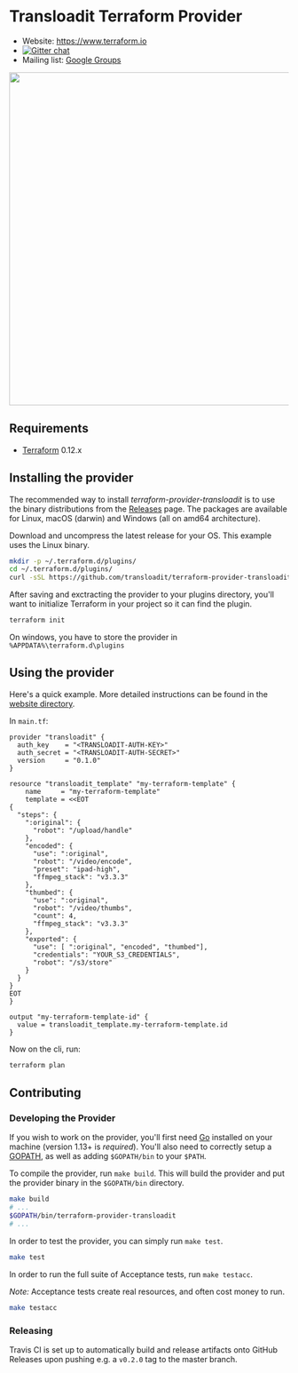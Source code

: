 # Transloadit Terraform Provider

- Website: https://www.terraform.io
- [![Gitter chat](https://badges.gitter.im/hashicorp-terraform/Lobby.png)](https://gitter.im/hashicorp-terraform/Lobby)
- Mailing list: [Google Groups](http://groups.google.com/group/terraform-tool)

<img src="https://cdn.rawgit.com/hashicorp/terraform-website/master/content/source/assets/images/logo-hashicorp.svg" width="600px">

## Requirements

-	[Terraform](https://www.terraform.io/downloads.html) 0.12.x

## Installing the provider

The recommended way to install *terraform-provider-transloadit* is to use the binary
distributions from the [Releases](https://github.com/transloadit/terraform-provider-transloadit/releases) page. The packages are available for Linux, macOS (darwin) and Windows (all on amd64 architecture).

Download and uncompress the latest release for your OS. This example uses the Linux binary.

```bash
mkdir -p ~/.terraform.d/plugins/
cd ~/.terraform.d/plugins/
curl -sSL https://github.com/transloadit/terraform-provider-transloadit/releases/download/v0.1.0/terraform-provider-transloadit_linux_amd64.tar.gz |tar xvz
```

After saving and exctracting the provider to your plugins directory, you'll want to initialize Terraform in your project so it can find the plugin.

```bash
terraform init
```

On windows, you have to store the provider in `%APPDATA%\terraform.d\plugins` 

## Using the provider

Here's a quick example. More detailed instructions can be found in the [website directory](./website/).

In `main.tf`:

```hcl
provider "transloadit" {
  auth_key    = "<TRANSLOADIT-AUTH-KEY>"
  auth_secret = "<TRANSLOADIT-AUTH-SECRET>"
  version     = "0.1.0"
}

resource "transloadit_template" "my-terraform-template" {
	name     = "my-terraform-template"
	template = <<EOT
{
  "steps": {
    ":original": {
      "robot": "/upload/handle"
    },
    "encoded": {
      "use": ":original",
      "robot": "/video/encode",
      "preset": "ipad-high",
      "ffmpeg_stack": "v3.3.3"
    },
    "thumbed": {
      "use": ":original",
      "robot": "/video/thumbs",
      "count": 4,
      "ffmpeg_stack": "v3.3.3"
    },
    "exported": {
      "use": [ ":original", "encoded", "thumbed"], 
      "credentials": "YOUR_S3_CREDENTIALS",
      "robot": "/s3/store"
    }
  }
}
EOT
}

output "my-terraform-template-id" {
  value = transloadit_template.my-terraform-template.id
}
```

Now on the cli, run:

```bash
terraform plan
```

## Contributing

### Developing the Provider

If you wish to work on the provider, you'll first need [Go](http://www.golang.org) installed on your machine (version 1.13+ is *required*). You'll also need to correctly setup a [GOPATH](http://golang.org/doc/code.html#GOPATH), as well as adding `$GOPATH/bin` to your `$PATH`.

To compile the provider, run `make build`. This will build the provider and put the provider binary in the `$GOPATH/bin` directory.

```bash
make build
# ...
$GOPATH/bin/terraform-provider-transloadit
# ...
```

In order to test the provider, you can simply run `make test`.

```bash
make test
```

In order to run the full suite of Acceptance tests, run `make testacc`.

*Note:* Acceptance tests create real resources, and often cost money to run.

```bash
make testacc
```

### Releasing

Travis CI is set up to automatically build and release artifacts onto GitHub Releases upon pushing e.g. a `v0.2.0` tag to the master branch.
